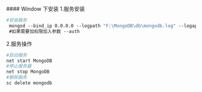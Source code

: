 #### Window 下安装
1.服务安装
```bash
#安装服务
 mongod --bind_ip 0.0.0.0 --logpath "F:\MongoDB\db\mongodb.log" --logappend  --dbpath "F:\MongoDB\db" --port 27017 --serviceName "MongoDB" --serviceDisplayName "MongoDB" -- install
 #如果需要加权限加入参数 --auth
```
2.服务操作
```bash
#启动服务
net start MongoDB
#停止服务器
net stop MongoDB
#删除服务
sc delete mongodb
```